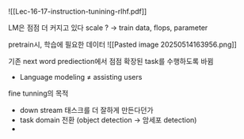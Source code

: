 ![[Lec-16-17-instruction-tunining-rlhf.pdf]]

LM은 점점 더 커지고 있다
scale ? -> train data, flops, parameter

pretrain시, 학습에 필요한 데이터
![[Pasted image 20250514163956.png]]


기존 next word prediection에서 점점 확장된 task를 수행하도록 바뀜
- Language modeling ≠ assisting users

fine tunning의 목적
- down stream 태스크를 더 잘하게 만든다던가
- task domain 전환 (object detection -> 암세포 detection)
- 